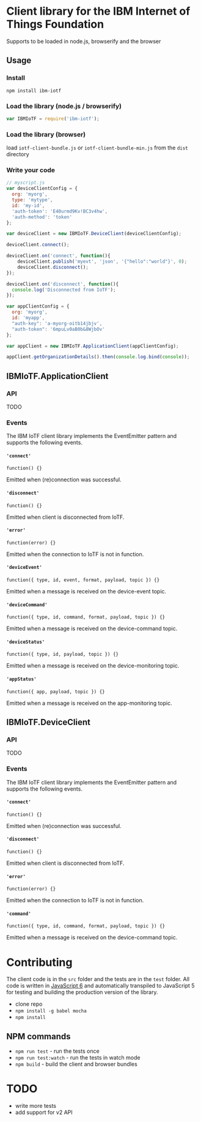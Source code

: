# Client library for the IBM Internet of Things Foundation
Supports to be loaded in node.js, browserify and the browser

## Usage
### Install
`npm install ibm-iotf`

### Load the library (node.js / browserify)
```JavaScript
var IBMIoTF = require('ibm-iotf');
```
### Load the library (browser)
load `iotf-client-bundle.js` or `iotf-client-bundle-min.js` from the `dist` directory

### Write your code
```JavaScript
// myscript.js
var deviceClientConfig = {
  org: 'myorg',
  type: 'mytype',
  id: 'my-id',
  'auth-token': 'E40urmd9Kv!BC3v4hw',
  'auth-method': 'token'
};

var deviceClient = new IBMIoTF.DeviceClient(deviceClientConfig);

deviceClient.connect();

deviceClient.on('connect', function(){
    deviceClient.publish('myevt', 'json', '{"hello":"world"}', 0);
    deviceClient.disconnect();
});

deviceClient.on('disconnect', function(){
  console.log('Disconnected from IoTF');
});

var appClientConfig = {
  org: 'myorg',
  id: 'myapp',
  "auth-key": 'a-myorg-oitb14jbjv',
  "auth-token": '6mpuLv0aB0b&8WjbOv'
};

var appClient = new IBMIoTF.ApplicationClient(appClientConfig);

appClient.getOrganizationDetails().then(console.log.bind(console));
```
## IBMIoTF.ApplicationClient
### API
TODO

### Events
The IBM IoTF client library implements the EventEmitter pattern and supports the following events.

#### `'connect'`

`function() {}`

Emitted when (re)connection was successful.

#### `'disconnect'`

`function() {}`

Emitted when client is disconnected from IoTF.

#### `'error'`

`function(error) {}`

Emitted when the connection to IoTF is not in function.


#### `'deviceEvent'`

`function({ type, id, event, format, payload, topic }) {}`

Emitted when a message is received on the device-event topic.

#### `'deviceCommand'`

`function({ type, id, command, format, payload, topic }) {}`

Emitted when a message is received on the device-command topic.

#### `'deviceStatus'`

`function({ type, id, payload, topic }) {}`

Emitted when a message is received on the device-monitoring topic.

#### `'appStatus'`

`function({ app, payload, topic }) {}`

Emitted when a message is received on the app-monitoring topic.

## IBMIoTF.DeviceClient
### API
TODO

### Events
The IBM IoTF client library implements the EventEmitter pattern and supports the following events.

#### `'connect'`

`function() {}`

Emitted when (re)connection was successful.

#### `'disconnect'`

`function() {}`

Emitted when client is disconnected from IoTF.

#### `'error'`

`function(error) {}`

Emitted when the connection to IoTF is not in function.

#### `'command'`

`function({ type, id, command, format, payload, topic }) {}`

Emitted when a message is received on the device-command topic.

# Contributing
The client code is in the `src` folder and the tests are in the `test` folder.
All code is written in [JavaScript 6](https://babeljs.io/docs/learn-es2015/) and automatically transpiled to JavaScript 5 for testing and building the production version of the library.

* clone repo
* `npm install -g babel mocha`
* `npm install`

## NPM commands
* `npm run test` - run the tests once
* `npm run test:watch` - run the tests in watch mode
* `npm build` - build the client and browser bundles

# TODO
* write more tests
* add support for v2 API
